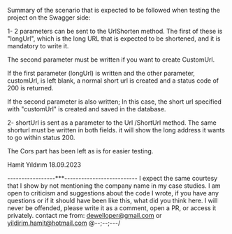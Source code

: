 ﻿Summary of the scenario that is expected to be followed when testing the project on the Swagger side:

1- 2 parameters can be sent to the UrlShorten method. The first of these is "longUrl", which is the long URL that is expected to be shortened, and it is mandatory to write it.

The second parameter must be written if you want to create CustomUrl.

If the first parameter (longUrl) is written and the other parameter, customUrl, is left blank, a normal short url is created and a status code of 200 is returned.

If the second parameter is also written; In this case, the short url specified with "customUrl" is created and saved in the database.



2- shortUrl is sent as a parameter to the Url /ShortUrl method. The same shorturl must be written in both fields. it will show the long address it wants to go within status 200.

The Cors part has been left as is for easier testing.

Hamit Yıldırım
18.09.2023

-----------------***--------------------------
I expect the same courtesy that I show by not mentioning the company name in my case studies.
I am open to criticism and suggestions about the code I wrote, if you have any questions or if it should have been like this, what did you think here. I will never be offended, please write it as a comment, open a PR, or access it privately.
contact me from: dewelloper@gmail.com or yildirim.hamit@hotmail.com
@--;--;---/
